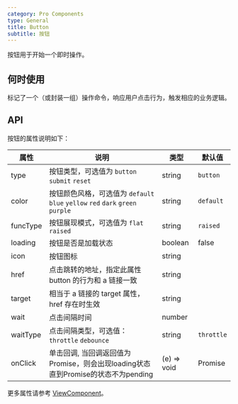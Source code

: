 ```yaml
---
category: Pro Components
type: General
title: Button
subtitle: 按钮
---
```


按钮用于开始一个即时操作。

## 何时使用

标记了一个（或封装一组）操作命令，响应用户点击行为，触发相应的业务逻辑。

## API


按钮的属性说明如下：

属性 | 说明 | 类型 | 默认值
-----|-----|-----|------
type | 按钮类型，可选值为 `button` `submit` `reset` | string | `button`
color | 按钮颜色风格，可选值为 `default` `blue` `yellow` `red` `dark` `green` `purple` | string | `default`
funcType | 按钮展现模式，可选值为 `flat` `raised` | string | `raised`
loading | 按钮是否是加载状态 | boolean | false
icon | 按钮图标 | string |
href | 点击跳转的地址，指定此属性 button 的行为和 a 链接一致 | string |
target | 相当于 a 链接的 target 属性，href 存在时生效 | string |
wait | 点击间隔时间 | number |
waitType | 点击间隔类型，可选值： `throttle` `debounce` | string | `throttle`
onClick | 单击回调, 当回调返回值为Promise，则会出现loading状态直到Promise的状态不为pending | (e) => void | Promise |  |

更多属性请参考 [ViewComponent](/components-pro/core/#ViewComponent)。

<style>
[id^="components-button-demo-"] .c7n-pro-btn, [id^="components-button-demo-"] .c7n-pro-button {
  margin-right: 8px;
  margin-bottom: 12px;
}
[id^="components-button-demo-"] .c7n-pro-btn-group > .c7n-pro-btn {
  margin-right: 0;
}
</style>
